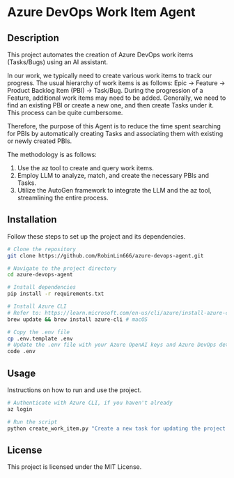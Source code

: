 # Azure DevOps Work Item Agent

## Description
This project automates the creation of Azure DevOps work items (Tasks/Bugs) using an AI assistant.

In our work, we typically need to create various work items to track our progress.
The usual hierarchy of work items is as follows: Epic -> Feature -> Product Backlog Item (PBI) -> Task/Bug.
During the progression of a Feature, additional work items may need to be added.
Generally, we need to find an existing PBI or create a new one, and then create Tasks under it.
This process can be quite cumbersome.

Therefore, the purpose of this Agent is to reduce the time spent searching for PBIs by automatically creating Tasks and associating them with existing or newly created PBIs.

The methodology is as follows:
1. Use the az tool to create and query work items.
2. Employ LLM to analyze, match, and create the necessary PBIs and Tasks.
3. Utilize the AutoGen framework to integrate the LLM and the az tool, streamlining the entire process.

## Installation
Follow these steps to set up the project and its dependencies.

```bash
# Clone the repository
git clone https://github.com/RobinLin666/azure-devops-agent.git

# Navigate to the project directory
cd azure-devops-agent

# Install dependencies
pip install -r requirements.txt

# Install Azure CLI
# Refer to: https://learn.microsoft.com/en-us/cli/azure/install-azure-cli
brew update && brew install azure-cli # macOS

# Copy the .env file
cp .env.template .env
# Update the .env file with your Azure OpenAI keys and Azure DevOps details
code .env
```

## Usage
Instructions on how to run and use the project.

```bash
# Authenticate with Azure CLI, if you haven't already
az login

# Run the script
python create_work_item.py "Create a new task for updating the project documentation."
```

## License

This project is licensed under the MIT License.
